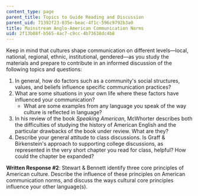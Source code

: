 ```yaml
---
content_type: page
parent_title: Topics to Guide Reading and Discussion
parent_uid: 71392f23-035e-beac-4f1c-596c9792b3a0
title: Mainstream Anglo-American Communication Norms
uid: 2f13b08f-b565-4ac7-c9cc-4b73638dc4b8
---
```


Keep in mind that cultures shape communication on different levels—local, national, regional, ethnic, institutional, gendered—as you study the materials and prepare to contribute in an informed discussion of the following topics and questions:

1.  In general, how do factors such as a community's social structures, values, and beliefs influence specific communication practices?
2.  What are some situations in your own life where these factors have influenced your communication?
    *   What are some examples from any language you speak of the way culture is reflected in language?
3.  In his review of the book _Speaking American_, McWhorter describes both the difficulties of studying the history of American English and the particular drawbacks of the book under review. What are they?
4.  Describe your general attitude to class discussions. Is Graff & Birkenstein's approach to supporting college discussions, as represented in the very short chapter you read for class, helpful? How could the chapter be expanded?

**Written Response #2**: Stewart & Bennett identify three core principles of American culture. Describe the influence of these principles on American communication norms, and discuss the ways cultural core principles influence your other language(s).